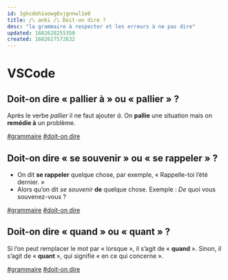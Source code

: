```yaml
---
id: 1ghcdehiuowg6xjgnnwl1e0
title: /\ anki /\ Doit-on dire ?
desc: "la grammaire à respecter et les erreurs à ne pas dire"
updated: 1682628255350
created: 1682627572632
---
```


# VSCode

## Doit-on dire « pallier à » ou « pallier » ?

Après le verbe _pallier_ il ne faut ajouter _à_. On **pallie** une situation mais on **remédie à** un problème.

[#grammaire]() [#doit-on dire]()

## Doit-on dire « se souvenir » ou « se rappeler » ?

- On dit **se rappeler** quelque chose, par exemple, « Rappelle-toi l’été dernier. »
- Alors qu’on dit _se souvenir_ **de** quelque chose. Exemple : _De_ quoi vous souvenez-vous ?

[#grammaire]() [#doit-on dire]()

## Doit-on dire « quand » ou « quant » ?

Si l’on peut remplacer le mot par « lorsque », il s’agit de « **quand** ». Sinon, il s’agit de « **quant** », qui signifie « en ce qui concerne ».

[#grammaire]() [#doit-on dire]()

##
